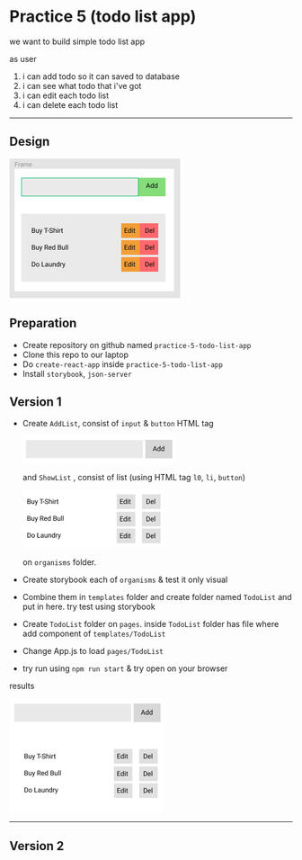 # Practice 5 (todo list app)

we want to build simple todo list app

as user
1. i can add todo so it can saved to database
2. i can see what todo that i've got
3. i can edit each todo list
4. i can delete each todo list

---

## Design

![](./assets/design.png)

## Preparation

* Create repository on github named `practice-5-todo-list-app`
* Clone this repo to our laptop
* Do `create-react-app` inside `practice-5-todo-list-app`
* Install `storybook`, `json-server`

## Version 1

* Create `AddList`, consist of `input` & `button` HTML tag
  
  ![](./assets/addlist.png)

  and `ShowList` , consist of list (using HTML tag `l0`, `li`, `button`)
  
  ![](./assets/showlist.png)
  
  on `organisms` folder.
* Create storybook each of `organisms` & test it only visual
* Combine them in `templates` folder and create folder named `TodoList` and put in here. try test using storybook
* Create `TodoList` folder on `pages`. inside `TodoList` folder has file where add component of `templates/TodoList`
* Change App.js to load `pages/TodoList`
* try run using `npm run start` & try open on your browser

results

![](./assets/version-1.png)

---
## Version 2
